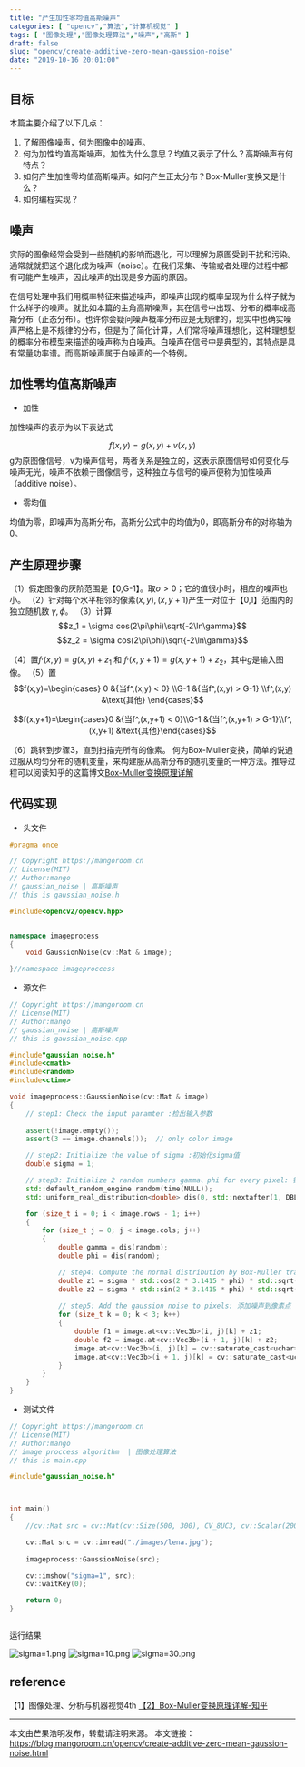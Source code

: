 ```yaml
---
title: "产生加性零均值高斯噪声"
categories: [ "opencv","算法","计算机视觉" ]
tags: [ "图像处理","图像处理算法","噪声","高斯" ]
draft: false
slug: "opencv/create-additive-zero-mean-gaussion-noise"
date: "2019-10-16 20:01:00"
---
```


## 目标

本篇主要介绍了以下几点：

1. 了解图像噪声，何为图像中的噪声。
2. 何为加性均值高斯噪声。加性为什么意思？均值又表示了什么？高斯噪声有何特点？
3. 如何产生加性零均值高斯噪声。如何产生正太分布？Box-Muller变换又是什么？
4. 如何编程实现？

## 噪声

实际的图像经常会受到一些随机的影响而退化，可以理解为原图受到干扰和污染。通常就就把这个退化成为噪声（noise）。在我们采集、传输或者处理的过程中都有可能产生噪声，因此噪声的出现是多方面的原因。

在信号处理中我们用概率特征来描述噪声，即噪声出现的概率呈现为什么样子就为什么样子的噪声。就比如本篇的主角高斯噪声，其在信号中出现、分布的概率成高斯分布（正态分布）。也许你会疑问噪声概率分布应是无规律的，现实中也确实噪声严格上是不规律的分布，但是为了简化计算，人们常将噪声理想化，这种理想型的概率分布模型来描述的噪声称为白噪声。白噪声在信号中是典型的，其特点是具有常量功率谱。而高斯噪声属于白噪声的一个特例。

## 加性零均值高斯噪声

- 加性

加性噪声的表示为以下表达式

$$
f(x, y) = g(x, y) + v(x,y)
$$
g为原图像信号，v为噪声信号，两者关系是独立的，这表示原图信号如何变化与噪声无光，噪声不依赖于图像信号，这种独立与信号的噪声便称为加性噪声（additive noise）。

- 零均值

均值为零，即噪声为高斯分布，高斯分公式中的均值为0，即高斯分布的对称轴为0。

## 产生原理步骤
（1）假定图像的灰阶范围是【0,G-1】。取$\sigma > 0$；它的值很小时，相应的噪声也小。
（2）针对每个水平相邻的像素$(x,y),(x,y+1)$产生一对位于【0,1】范围内的独立随机数 $\gamma, \phi$。
（3）计算
$$z_1 = \sigma cos(2\pi\phi)\sqrt{-2\ln\gamma}$$
$$z_2 = \sigma cos(2\pi\phi)\sqrt{-2\ln\gamma}$$

（4）置$f^,(x,y) = g(x,y) + z_1$ 和 $f^,(x,y + 1) = g(x,y+1) + z_2$，其中$g$是输入图像。
（5）置
$$f(x,y)=\begin{cases} 0    &{当f^,(x,y) < 0} \\G-1 &{当f^,(x,y) > G-1} \\f^,(x,y)	&\text{其他}  \end{cases}$$

$$f(x,y+1)=\begin{cases}0   &{当f^,(x,y+1) < 0}\\G-1 &{当f^,(x,y+1) > G-1}\\f^,(x,y+1)	&\text{其他}\end{cases}$$

（6）跳转到步骤3，直到扫描完所有的像素。
何为Box-Muller变换，简单的说通过服从均匀分布的随机变量，来构建服从高斯分布的随机变量的一种方法。推导过程可以阅读知乎的这篇博文[Box-Muller变换原理详解](https://zhuanlan.zhihu.com/p/38638710)


## 代码实现

- 头文件

```c++
#pragma once

// Copyright https://mangoroom.cn
// License(MIT)
// Author:mango
// gaussian_noise | 高斯噪声
// this is gaussian_noise.h

#include<opencv2/opencv.hpp>


namespace imageprocess
{
	void GaussionNoise(cv::Mat & image);

}//namespace imageproccess
```

- 源文件

```c++
// Copyright https://mangoroom.cn
// License(MIT)
// Author:mango
// gaussian_noise | 高斯噪声
// this is gaussian_noise.cpp

#include"gaussian_noise.h"
#include<cmath>
#include<random>
#include<ctime>

void imageprocess::GaussionNoise(cv::Mat & image)
{
	// step1: Check the input paramter :检出输入参数
	
	assert(!image.empty());
	assert(3 == image.channels());	// only color image

	// step2: Initialize the value of sigma :初始化sigma值
	double sigma = 1;

	// step3: Initialize 2 random numbers gamma、phi for every pixel: 针对初始化2两个随机数gamma、phi
	std::default_random_engine random(time(NULL));
	std::uniform_real_distribution<double> dis(0, std::nextafter(1, DBL_MAX));

	for (size_t i = 0; i < image.rows - 1; i++)
	{
		for (size_t j = 0; j < image.cols; j++)
		{
			double gamma = dis(random);
			double phi = dis(random);

			// step4: Compute the normal distribution by Box-Muller transfer：通过Box-Muller变换求解正态分布
			double z1 = sigma * std::cos(2 * 3.1415 * phi) * std::sqrt(-2 * log(gamma));
			double z2 = sigma * std::sin(2 * 3.1415 * phi) * std::sqrt(-2 * log(gamma));
			
			// step5: Add the gaussion noise to pixels: 添加噪声到像素点
			for (size_t k = 0; k < 3; k++)
			{
				double f1 = image.at<cv::Vec3b>(i, j)[k] + z1;
				double f2 = image.at<cv::Vec3b>(i + 1, j)[k] + z2;
				image.at<cv::Vec3b>(i, j)[k] = cv::saturate_cast<uchar>(f1);
				image.at<cv::Vec3b>(i + 1, j)[k] = cv::saturate_cast<uchar>(f2);
			}	
		}
	}	
}
```
- 测试文件
```c++
// Copyright https://mangoroom.cn
// License(MIT)
// Author:mango
// image proccess algorithm  | 图像处理算法
// this is main.cpp

#include"gaussian_noise.h"



int main()
{
	//cv::Mat src = cv::Mat(cv::Size(500, 300), CV_8UC3, cv::Scalar(200,200,200));

	cv::Mat src = cv::imread("./images/lena.jpg");
	
	imageprocess::GaussionNoise(src);

	cv::imshow("sigma=1", src);
	cv::waitKey(0);

	return 0;
}



```

运行结果

![sigma=1.png][2]
![sigma=10.png][3]
![sigma=30.png][4]

## reference

【1】图像处理、分析与机器视觉4th
[【2】Box-Muller变换原理详解-知乎](https://zhuanlan.zhihu.com/p/38638710)

---

本文由芒果浩明发布，转载请注明来源。
本文链接：https://blog.mangoroom.cn/opencv/create-additive-zero-mean-gaussion-noise.html

  [1]: https://mangoroom.cn/usr/uploads/2019/10/3781983843.png
  [2]: https://mangoroom.cn/usr/uploads/2019/10/2027119610.png
  [3]: https://mangoroom.cn/usr/uploads/2019/10/3233720399.png
  [4]: https://mangoroom.cn/usr/uploads/2019/10/838569393.png